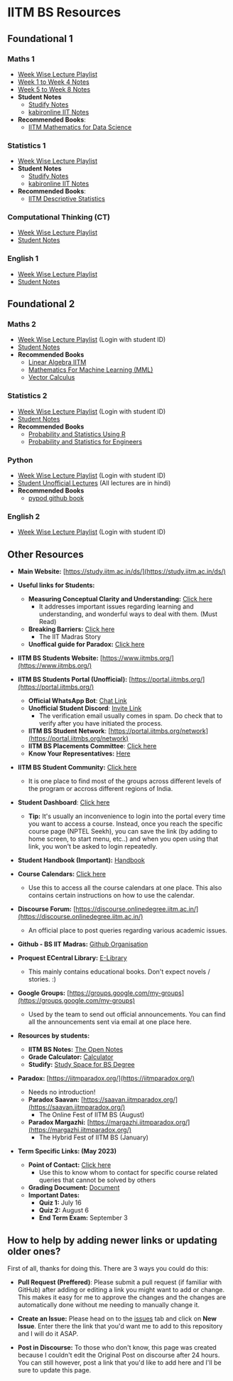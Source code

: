 # IITM BS Resources

## Foundational 1
### Maths 1
- [Week Wise Lecture Playlist](https://studify.space/course/ns_23q1_ma1001)
- [Week 1 to Week 4 Notes](https://drive.google.com/file/d/164wthmA9nGuhgTqlDhVjLysDUsXTFdN9/view)
- [Week 5 to Week 8 Notes](https://drive.google.com/file/d/16IdGKOj-zF_sGOZNjCa6TY0x3CpX6p5K/view)
- **Student Notes**
    - [Studify Notes](https://studify.space/notes/ma1001)
    - [kabironline IIT Notes](https://github.com/kabironline/IIT-notes/tree/main/Math-1)
- **Recommended Books**:
    - [IITM Mathematics for Data Science](https://drive.google.com/file/d/1SSp2hlu5v46C_GKOlcHqLBxUAdTDJLf0/view)

### Statistics 1
- [Week Wise Lecture Playlist](https://studify.space/course/ns_23q1_ma1002)
- **Student Notes**
    - [Studify Notes](https://studify.space/notes/ma1002)
    - [kabironline IIT Notes](https://github.com/kabironline/IIT-notes/blob/main/Statistics-1/formulae.md)
- **Recommended Books**:
   - [IITM Descriptive Statistics](https://drive.google.com/file/d/1SUBG3ySCKj1rsuL65kACMoA0GfafKmUY/view)

### Computational Thinking (CT)
- [Week Wise Lecture Playlist](https://studify.space/course/ns_23q1_cs1001)
- [Student Notes](https://studify.space/notes/cs1001)

### English 1 
- [Week Wise Lecture Playlist](https://studify.space/course/ns_23q1_hs1001)
- [Student Notes](https://studify.space/notes/hs1001)

## Foundational 2
### Maths 2
- [Week Wise Lecture Playlist](https://studify.space/) (Login with student ID)
- [Student Notes](https://javets70.github.io/iitm_notes/MATHS2/1.02%20-%20Matricies/)
- **Recommended Books**
    - [Linear Algebra IITM](https://drive.google.com/file/d/1_1-13RYeYNtk1lA-dfN3S8QBlOgqa8Pd/view)
    - [Mathematics For Machine Learning (MML)](https://mml-book.github.io/book/mml-book.pdf)
    - [Vector Calculus](https://anton-petrunin.github.io/calc3book/calc3book.pdf)

### Statistics 2 
- [Week Wise Lecture Playlist](https://studify.space/) (Login with student ID)
- [Student Notes](https://javets70.github.io/iitm_notes/STATS2/WEEK%201/Notes/Two%20Discrete%20Random%20Variables/)
- **Recommended Books**
    - [Probability and Statistics Using R](https://www.isibang.ac.in/~athreya/psweur/)
    - [Probability and Statistics for Engineers](https://www.amazon.in/Probability-Statistics-Engineers-Scientists-Walpole/dp/0321629116)

### Python 
- [Week Wise Lecture Playlist](https://studify.space/) (Login with student ID)
- [Student Unofficial Lectures](https://www.youtube.com/playlist?list=PLClULgPbRPsD-t0AYG8hR5iLIt2ZaNTkv) (All lectures are in hindi)
- **Recommended Books**
    - [pypod github book](https://pypod.github.io/)

### English 2 
- [Week Wise Lecture Playlist](https://studify.space/) (Login with student ID)

## Other Resources
- **Main Website:** [https://study.iitm.ac.in/ds/](https://study.iitm.ac.in/ds/)
* **Useful links for Students:**
   * **Measuring Conceptual Clarity and Understanding:** [Click here](https://discourse.onlinedegree.iitm.ac.in/t/measuring-conceptual-clarity-and-understanding/85980/16)
      * It addresses important issues regarding learning and understanding, and wonderful ways to deal with them. (Must Read)
   * **Breaking Barriers:** [Click here](https://www.youtube.com/watch?v=uOcgv5OR6zU)
      * The IIT Madras Story
   * **Unoffical guide for Paradox:** [Click here](https://discourse.onlinedegree.iitm.ac.in/t/unofficial-guide-for-paradox-based-on-paradox-2023/86602)
* **IITM BS Students Website:** [https://www.iitmbs.org/](https://www.iitmbs.org/)
* **IITM BS Students Portal (Unofficial):** [https://portal.iitmbs.org/](https://portal.iitmbs.org/)
   * **Official WhatsApp Bot**: [Chat Link](https://wa.me/message/IVROM2UN7XIJL1)
   * **Unofficial Student Discord**: [Invite Link](https://discord.gg/iitm-bs-students-762774569827565569)
      * The verification email usually comes in spam. Do check that to verify after you have initiated the process.
   * **IITM BS Student Network**: [https://portal.iitmbs.org/network](https://portal.iitmbs.org/network)
   * **IITM BS Placements Committee**: [Click here](https://sites.google.com/study.iitm.ac.in/dsplacements)
   * **Know Your Representatives:** [Here](https://portal.iitmbs.org/representatives)
* **IITM BS Student Community:** [Click here](https://sites.google.com/student.onlinedegree.iitm.ac.in/iitmbs-community)
   * It is one place to find most of the groups across different levels of the program or accross different regions of India.
* **Student Dashboard**: [Click here](https://app.onlinedegree.iitm.ac.in/student_dashboard/current_courses)
   * **Tip:** It's usually an inconvenience to login into the portal every time you want to access a course. Instead, once you reach the specific course page (NPTEL Seekh), you can save the link (by adding to home screen, to start menu, etc..) and when you open using that link, you won't be asked to login repeatedly.
*  **Student Handbook (Important):** [Handbook](https://drive.google.com/file/d/1reCLaan2aUfjcAvgXEFne7j3p1j93ZcQ/view?usp=sharing)
* **Course Calendars:** [Click here](https://discourse.onlinedegree.iitm.ac.in/t/course-tip-stay-on-top-of-your-term-with-calendar/44947)
   * Use this to access all the course calendars at one place. This also contains certain instructions on how to use the calendar.
* **Discourse Forum:** [https://discourse.onlinedegree.iitm.ac.in/](https://discourse.onlinedegree.iitm.ac.in/)
   * An official place to post queries regarding various academic issues. 
* **Github - BS IIT Madras:** [Github Organisation](https://accounts.google.com/o/saml2/initsso?idpid=C00v4kcdj&spid=178154672241&forceauthn=false)
* **Proquest ECentral Library:** [E-Library](https://accounts.google.com/o/saml2/initsso?idpid=C00v4kcdj&spid=921466707047&forceauthn=false)
   * This mainly contains educational books. Don't expect novels / stories. :)
* **Google Groups:** [https://groups.google.com/my-groups](https://groups.google.com/my-groups)
   * Used by the team to send out official announcements. You can find all the announcements sent via email at one place here.
* **Resources by students:** 
   * **IITM BS Notes:** [The Open Notes](https://theopennotes.in/course/63fd9e3c553314fb9fc19524)
   * **Grade Calculator:** [Calculator](https://grade-calc-v2.vercel.app/)
   * **Studify:** [Study Space for BS Degree](https://studify.space/)
* **Paradox:** [https://iitmparadox.org/](https://iitmparadox.org/)
   * Needs no introduction! 
   * **Paradox Saavan:** [https://saavan.iitmparadox.org/](https://saavan.iitmparadox.org/)
      * The Online Fest of IITM BS (August)
   * **Paradox Margazhi:** [https://margazhi.iitmparadox.org/](https://margazhi.iitmparadox.org/)
      * The Hybrid Fest of IITM BS (January)

* **Term Specific Links: (May 2023)**
   * **Point of Contact:** [Click here](https://discourse.onlinedegree.iitm.ac.in/t/point-of-contact-course-support-term2-2023/79647)
     * Use this to know whom to contact for specific course related queries that cannot be solved by others
   * **Grading Document:** [Document](https://docs.google.com/document/d/e/2PACX-1vS_vxkPcqJV0iT9XxW_3YMhh8_8I0CIDBDvs7AUQtyCriisYxPLrbEqv1OhwXrE_A/pub)
   * **Important Dates:**
      * **Quiz 1:** July 16
      * **Quiz 2:** August 6
      * **End Term Exam:** September 3

## How to help by adding newer links or updating older ones?
First of all, thanks for doing this. There are 3 ways you could do this:

- **Pull Request (Preffered)**: Please submit a pull request (if familiar with GitHub) after adding or editing a link you might want to add or change. This makes it easy for me to approve the changes and the changes are automatically done without me needing to manually change it.

- **Create an Issue:** Please head on to the [issues](https://github.com/bsc-iitm/Resources/issues) tab and click on **New Issue**. Enter there the link that you'd want me to add to this repository and I will do it ASAP.

- **Post in Discourse:** To those who don't know, this page was created because I couldn't edit the Original Post on discourse after 24 hours. You can still however, post a link that you'd like to add here and I'll be sure to update this page.
